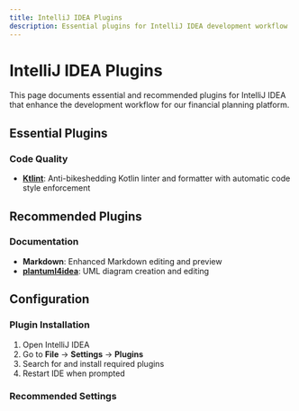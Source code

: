 ```yaml
---
title: IntelliJ IDEA Plugins
description: Essential plugins for IntelliJ IDEA development workflow
---
```


# IntelliJ IDEA Plugins

This page documents essential and recommended plugins for IntelliJ IDEA that enhance the development workflow for our financial planning platform.

## Essential Plugins

### Code Quality
- [**Ktlint**](https://plugins.jetbrains.com/plugin/15057-ktlint): Anti-bikeshedding Kotlin linter and formatter with automatic code style enforcement

## Recommended Plugins

### Documentation
- **Markdown**: Enhanced Markdown editing and preview
- **[plantuml4idea](https://plugins.jetbrains.com/plugin/7017-plantuml4idea)**: UML diagram creation and editing

## Configuration

### Plugin Installation
1. Open IntelliJ IDEA
2. Go to **File** → **Settings** → **Plugins**
3. Search for and install required plugins
4. Restart IDE when prompted

### Recommended Settings

